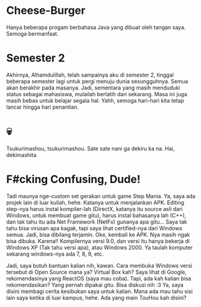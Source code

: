 # Cheese-Burger
Hanya beberapa progam berbahasa Java yang dibuat oleh tangan saya. Semoga bermanfaat.
# Semester 2
Akhirnya, Alhamdulillah, telah sampainya aku di semester 2, tinggal beberapa semester lagi untuk pergi menuju dunia sesungguhnya. Semua akan berakhir pada masanya. Jadi, sementara yang masih menduduki status sebagai mahasiswa, mulailah berlatih dari sekarang. Masa ini juga masih bebas untuk belajar segala hal. Yahh, semoga hari-hari kita tetap lancar hingga hari penantian.
# 💀
Tsukurimashou, tsukurimashou. Sate sate nani ga dekiru ka na. Hai, dekimashita
# F#cking Confusing, Dude!
Tadi maunya nge-custom set gerakan untuk game Step Mania. Ya, saya ada projek lain di luar kuliah, hehe. Katanya untuk menjalankan APK. Editing step-nya harus instal kompiler-lah (DirectX, katanya itu source asli dari Windows, untuk membuat game gitu), harus instal bahasanya lah (C++), dan tak tahu itu ada Net Framework (NetFx) gunanya apa gitu... Saya tak tahu bisa virusan apa kagak, tapi saya lihat certified-nya dari Windows semua. Jadi, bisa dibilang terjamin. Oke, kembali ke APK. Nya masih ngak bisa dibuka. Karena!! Kompilernya versi 9.0, dan versi itu hanya bekerja di Windows XP (Tak tahu versi apa), atau Windows 2000. Ya taulah komputer sekarang windows-nya ada 7, 8, 9, etc. 

Jadi, saya butuh bantuan kalian nih, kawan. Cara membuka Windows versi tersebut di Open Source mana ya? Virtual Box kah? Saya lihat di Google, rekomendasinya yang ReactOS (saya mau coba). Tapi, ada kah kalian bisa rekomendasikan? Yang pernah dipakai gitu. Bisa diskusi nih :3
Ya, saya disini membagi cerita kesibukan saya untuk kalian. Mana ada mau tahu sisi lain saya ketika di luar kampus, hehe. Ada yang main TouHou kah disini?

